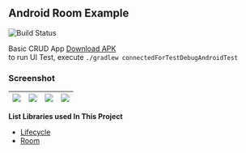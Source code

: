 ## Android Room Example ##
![Build Status](https://github.com/yoesuv/android-room-example/actions/workflows/github-actions.yml/badge.svg)

Basic CRUD App [Download APK](https://www.dropbox.com/s/dw2h1597lpeyzqc)  
to run UI Test, execute `./gradlew connectedForTestDebugAndroidTest`

### Screenshot ###
| ![](https://i.imgur.com/muj97TJ.png) | ![](https://i.imgur.com/wlkrJgq.png) | ![](https://i.imgur.com/N95oBo6.png) | ![](https://i.imgur.com/ny1fb2H.png) |
| :--: | :--: | :--: | :--: |

**List Libraries used In This Project**
- [Lifecycle](https://developer.android.com/jetpack/androidx/releases/lifecycle)
- [Room](https://developer.android.com/jetpack/androidx/releases/room)